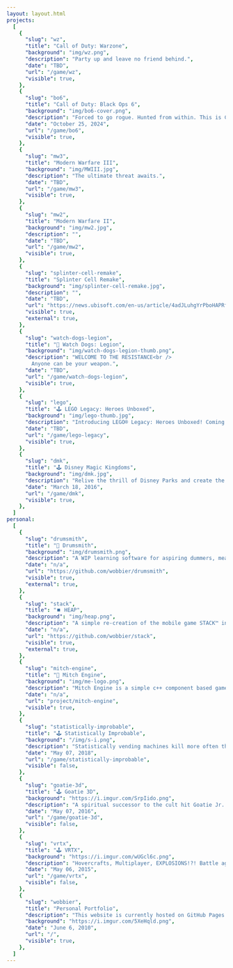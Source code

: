 ```yaml
---
layout: layout.html
projects:
  [
    {
      "slug": "wz",
      "title": "Call of Duty: Warzone",
      "background": "img/wz.png",
      "description": "Party up and leave no friend behind.",
      "date": "TBD",
      "url": "/game/wz",
      "visible": true,
    },
    {
      "slug": "bo6",
      "title": "Call of Duty: Black Ops 6",
      "background": "img/bo6-cover.png",
      "description": "Forced to go rogue. Hunted from within. This is Call of Duty.",
      "date": "October 25, 2024",
      "url": "/game/bo6",
      "visible": true,
    },
    {
      "slug": "mw3",
      "title": "Modern Warfare III",
      "background": "img/MWIII.jpg",
      "description": "The ultimate threat awaits.",
      "date": "TBD",
      "url": "/game/mw3",
      "visible": true,
    },
    {
      "slug": "mw2",
      "title": "Modern Warfare II",
      "background": "img/mw2.jpg",
      "description": "",
      "date": "TBD",
      "url": "/game/mw2",
      "visible": true,
    },
    {
      "slug": "splinter-cell-remake",
      "title": "Splinter Cell Remake",
      "background": "img/splinter-cell-remake.jpg",
      "description": "",
      "date": "TBD",
      "url": "https://news.ubisoft.com/en-us/article/4adJLuhgYrPboHAPRfK7Oz/splinter-cell-remake-begins-development-at-ubisoft-toronto",
      "visible": true,
      "external": true,
    },
    {
      "slug": "watch-dogs-legion",
      "title": "📸 Watch Dogs: Legion",
      "background": "img/watch-dogs-legion-thumb.png",
      "description": "WELCOME TO THE RESISTANCE<br />
        Anyone can be your weapon.",
      "date": "TBD",
      "url": "/game/watch-dogs-legion",
      "visible": true,
    },
    {
      "slug": "lego",
      "title": "🕹️ LEGO Legacy: Heroes Unboxed",
      "background": "img/lego-thumb.jpg",
      "description": "Introducing LEGO® Legacy: Heroes Unboxed! Coming to Apple and Android devices this fall!",
      "date": "TBD",
      "url": "/game/lego-legacy",
      "visible": true,
    },
    {
      "slug": "dmk",
      "title": "🕹️ Disney Magic Kingdoms",
      "background": "img/dmk.jpg",
      "description": "Relive the thrill of Disney Parks and create the most fantastical Park of your dreams in Disney Magic Kingdoms!",
      "date": "March 18, 2016",
      "url": "/game/dmk",
      "visible": true,
    },
  ]
personal:
  [
    {
      "slug": "drumsmith",
      "title": "🤘 Drumsmith",
      "background": "img/drumsmith.png",
      "description": "A WIP learning software for aspiring dummers, meant to work with electric drum kits via MIDI input.",
      "date": "n/a",
      "url": "https://github.com/wobbier/drumsmith",
      "visible": true,
      "external": true,
    },
    {
      "slug": "stack",
      "title": "⏹️ HEAP",
      "background": "img/heap.png",
      "description": "A simple re-creation of the mobile game STACK™️ in my own game engine for educational purposes.",
      "date": "n/a",
      "url": "https://github.com/wobbier/stack",
      "visible": true,
      "external": true,
    },
    {
      "slug": "mitch-engine",
      "title": "🚀 Mitch Engine",
      "background": "img/me-logo.png",
      "description": "Mitch Engine is a simple c++ component based game engine for creating games on the Xbox One and Windows 10 Store.\n It's a great hobby project to keep me exploring the world of c++.",
      "date": "n/a",
      "url": "project/mitch-engine",
      "visible": true,
    },
    {
      "slug": "statistically-improbable",
      "title": "🕹️ Statistically Improbable",
      "background": "/img/s-i.png",
      "description": "Statistically vending machines kill more often than sharks. Time to disprove it. Smash or Gobble more yellow dudes than your friend and prove who the best killer is!",
      "date": "May 07, 2018",
      "url": "/game/statistically-improbable",
      "visible": false,
    },
    {
      "slug": "goatie-3d",
      "title": "🕹️ Goatie 3D",
      "background": "https://i.imgur.com/SrpIido.png",
      "description": "A spiritual successor to the cult hit Goatie Jr. This year's T.O. Jam goal was to take goatie to the next level.",
      "date": "May 07, 2016",
      "url": "/game/goatie-3d",
      "visible": false,
    },
    {
      "slug": "vrtx",
      "title": "🕹️ VRTX",
      "background": "https://i.imgur.com/wUGcl6c.png",
      "description": "Hovercrafts, Multiplayer, EXPLOSIONS!?! Battle against other players in your own VRTX hovercraft fully equipped with weapons of your choice! Jump into an online match to prove your dominance on the race track or in the battle arena.",
      "date": "May 06, 2015",
      "url": "/game/vrtx",
      "visible": false,
    },
    {
      "slug": "wobbier",
      "title": "Personal Portfolio",
      "description": "This website is currently hosted on GitHub Pages and powered by Metalsmith, Node.js, and Mustache. It has has always been an active project for me because it gave me the opportunity to explore web related languages / services like Node.js, Mongoose, and some PHP.",
      "background": "https://i.imgur.com/5XeHqld.png",
      "date": "June 6, 2010",
      "url": "/",
      "visible": true,
    },
  ]
---
```


